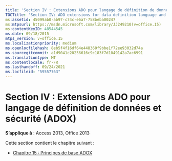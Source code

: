 ```yaml
---
title: 'Section IV : Extensions ADO pour langage de définition de données et sécurité (ADOX)'
TOCTitle: 'Section IV: ADO extensions for data definition language and security(ADOX)'
ms:assetid: 45099ab0-ab97-c74c-e6a7-758beba00247
ms:mtpsurl: https://msdn.microsoft.com/library/JJ249210(v=office.15)
ms:contentKeyID: 48544545
ms.date: 09/18/2015
mtps_version: v=office.15
ms.localizationpriority: medium
ms.openlocfilehash: 8eb5f4f16df64e448360f9bbe1f72ee93032d74a
ms.sourcegitcommit: a1d9041c20256616c9c183f7d1049142a7ac6991
ms.translationtype: MT
ms.contentlocale: fr-FR
ms.lasthandoff: 09/24/2021
ms.locfileid: "59557763"
---
```

# <a name="section-iv-ado-extensions-for-data-definition-language-and-security-adox"></a>Section IV : Extensions ADO pour langage de définition de données et sécurité (ADOX)

**S’applique à** : Access 2013, Office 2013

Cette section contient le chapitre suivant :

- [Chapitre 15 : Principes de base ADOX](chapter-15-adox-fundamentals.md)

